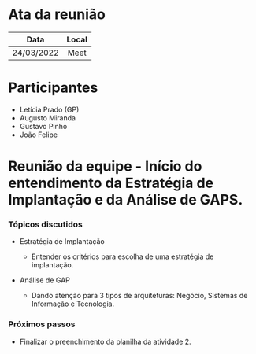 # Ata da reunião

| Data | Local |
|:---:|:---:|
| 24/03/2022 | Meet |

# Participantes

* Letícia Prado (GP)
* Augusto Miranda
* Gustavo Pinho
* João Felipe

# Reunião da equipe - Início do entendimento da Estratégia de Implantação e da Análise de GAPS.

### Tópicos discutidos

* Estratégia de Implantação
    * Entender os critérios para escolha de uma estratégia de implantação.

* Análise de GAP
    * Dando atenção para 3 tipos de arquiteturas: Negócio, Sistemas de Informação e Tecnologia.

### Próximos passos

* Finalizar o preenchimento da planilha da atividade 2.